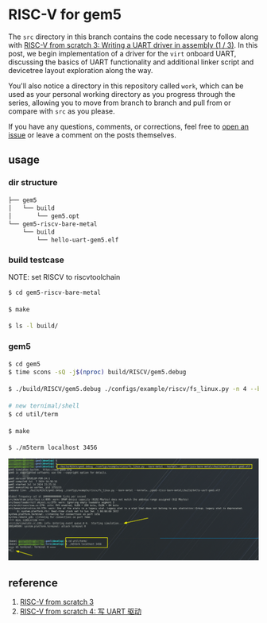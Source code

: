 # RISC-V for gem5

The `src` directory in this branch contains the code necessary to follow along with [RISC-V from scratch 3: Writing a UART driver in assembly (1 / 3)](https://twilco.github.io/riscv-from-scratch/2019/07/08/riscv-from-scratch-3.html).  In this post, we begin implementation of a driver for the `virt` onboard UART, discussing the basics of UART functionality and additional linker script and devicetree layout exploration along the way.

You'll also notice a directory in this repository called `work`, which can be used as your personal working directory as you progress through the series, allowing you to move from branch to branch and pull from or compare with `src` as you please.

If you have any questions, comments, or corrections, feel free to [open an issue](https://github.com/twilco/twilco.github.io/issues) or leave a comment on the posts themselves.


## usage

### dir structure

```bahs
├── gem5
│   └── build
│       └── gem5.opt
└── gem5-riscv-bare-metal
    └── build
        └── hello-uart-gem5.elf
```

### build testcase

NOTE: set RISCV to riscvtoolchain

```bash
$ cd gem5-riscv-bare-metal

$ make

$ ls -l build/
```

### gem5

```bash
$ cd gem5
$ time scons -sQ -j$(nproc) build/RISCV/gem5.debug

$ ./build/RISCV/gem5.debug ./configs/example/riscv/fs_linux.py -n 4 --bare-metal --kernel=../gem5-riscv-bare-metal/build/hello-uart-gem5.elf

# new ternimal/shell
$ cd util/term

$ make

$ ./m5term localhost 3456
```

![](docs/gem5-riscv-bare-metal.png)


## reference

1. [RISC-V from scratch 3](https://twilco.github.io/riscv-from-scratch/2019/07/08/riscv-from-scratch-3.html)
1. [RISC-V from scratch 4: 写 UART 驱动](https://blog.csdn.net/df12138/article/details/120528750)

